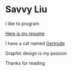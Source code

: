 # Savvy Liu

I like to program

[Here is my resume](assets/Qi_Liu_Resume.pdf)

I have a cat named [Gertrude](assets/gertrude.jpg)

Graphic design is my passion

Thanks for reading
